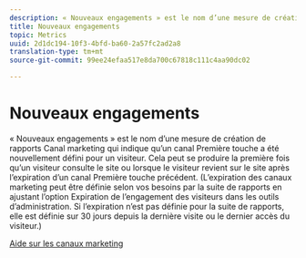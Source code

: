 ```yaml
---
description: « Nouveaux engagements » est le nom d’une mesure de création de rapports Canal marketing qui indique qu’un canal Première touche a été nouvellement défini pour un visiteur. Cela peut se produire la première fois qu’un visiteur consulte le site ou lorsque le visiteur revient sur le site après l’expiration d’un canal Première touche précédent. (L’expiration des canaux marketing peut être définie selon vos besoins par la suite de rapports en ajustant l’option Expiration de l’engagement des visiteurs dans les outils d’administration. Si l’expiration n’est pas définie pour la suite de rapports, elle est définie sur 30 jours depuis la dernière visite ou le dernier accès du visiteur.)
title: Nouveaux engagements
topic: Metrics
uuid: 2d1dc194-10f3-4bfd-ba60-2a57fc2ad2a8
translation-type: tm+mt
source-git-commit: 99ee24efaa517e8da700c67818c111c4aa90dc02

---
```



# Nouveaux engagements

« Nouveaux engagements » est le nom d’une mesure de création de rapports Canal marketing qui indique qu’un canal Première touche a été nouvellement défini pour un visiteur. Cela peut se produire la première fois qu’un visiteur consulte le site ou lorsque le visiteur revient sur le site après l’expiration d’un canal Première touche précédent. (L’expiration des canaux marketing peut être définie selon vos besoins par la suite de rapports en ajustant l’option Expiration de l’engagement des visiteurs dans les outils d’administration. Si l’expiration n’est pas définie pour la suite de rapports, elle est définie sur 30 jours depuis la dernière visite ou le dernier accès du visiteur.)

[Aide sur les canaux marketing](https://marketing.adobe.com/resources/help/en_US/mchannel/)
